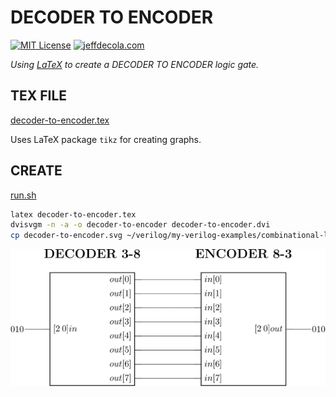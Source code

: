 # DECODER TO ENCODER

[![MIT License](https://img.shields.io/:license-mit-blue.svg)](https://jeffdecola.mit-license.org)
[![jeffdecola.com](https://img.shields.io/badge/website-jeffdecola.com-blue)](https://jeffdecola.com)

_Using
[LaTeX](https://github.com/JeffDeCola/my-cheat-sheets/tree/master/software/development/languages/latex-cheat-sheet/)
to create a DECODER TO ENCODER logic gate._

## TEX FILE

[decoder-to-encoder.tex](https://github.com/JeffDeCola/my-latex-renders/blob/master/mathematics/applied/electrical-engineering/combinational-logic/decoder-to-encoder/decoder-to-encoder.tex)

Uses LaTeX package `tikz` for creating graphs.

## CREATE

[run.sh](https://github.com/JeffDeCola/my-latex-renders/blob/master/mathematics/applied/electrical-engineering/combinational-logic/decoder-to-encoder/run.sh)

```bash
latex decoder-to-encoder.tex
dvisvgm -n -a -o decoder-to-encoder decoder-to-encoder.dvi
cp decoder-to-encoder.svg ~/verilog/my-verilog-examples/combinational-logic/decoders-and-encoders/decoder_to_encoder/svgs/.
```

<p align="center">
    <img src="decoder-to-encoder.svg"
    align="middle"
</p>
